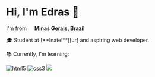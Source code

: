 <h1>Hi, I'm Edras 👋</h1>
<p>I'm from <img src="https://cdn-icons-png.flaticon.com/512/197/197560.png" width="13"/> <b>Minas Gerais, Brazil</b></p>
<p>🎓 Student at [**Inatel**][ur] and aspiring web developer.</p>

📚 Currently, I'm learning:

<p> 
  <img alt="html5" src="https://img.shields.io/badge/HTML5-E34F26?style=for-the-badge&logo=html5&logoColor=white"/>
  <img alt="css3" src="https://img.shields.io/badge/CSS3-1572B6?style=for-the-badge&logo=css3&logoColor=white"/>
  <img src="https://img.shields.io/badge/javascript-F7DF1E?style=for-the-badge&logo=javascript&logoColor=black">
</p>

[ur]: https://inatel.br/
